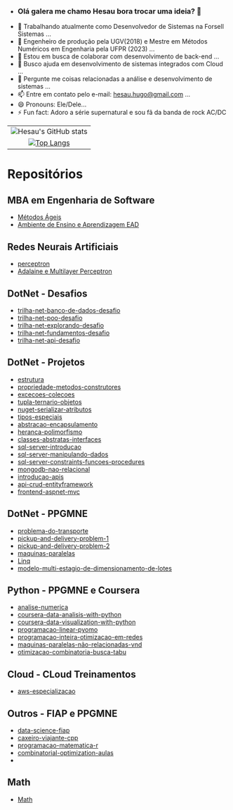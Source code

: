 * ### Olá galera me chamo Hesau bora trocar uma ideia? 👋

- 🔭 Trabalhando atualmente como Desenvolvedor de Sistemas na Forsell Sistemas ...
- 🌱 Engenheiro de produção pela UGV(2018) e Mestre em Métodos Numéricos em Engenharia pela UFPR (2023) ...
- 👯 Estou em busca de colaborar com desenvolvimento de back-end ...
- 🤔 Busco ajuda em desenvolvimento de sistemas integrados com Cloud ...
- 💬 Pergunte me coisas relacionadas a análise e desenvolvimento de sistemas ...
- 📫 Entre em contato pelo e-mail: hesau.hugo@gmail.com ...
- 😄 Pronouns: Ele/Dele...
- ⚡ Fun fact: Adoro a série supernatural e sou fã da banda de rock AC/DC

|                 |
| :-------------: |
| ![Hesau's GitHub stats](https://github-readme-stats.vercel.app/api?username=hesauhugo&show_icons=true&theme=onedark) |
| [![Top Langs](https://github-readme-stats.vercel.app/api/top-langs/?username=hesauhugo&theme=onedark&layout=compact&size_weight=0.3&count_weight=0.7)](https://github.com/hesauhugo/github-readme-stats) |

<!--- https://github.com/anuraghazra/github-readme-stats/blob/master/readme.md#deploy-on-your-own-vercel-instance --->

# Repositórios
## MBA em Engenharia de Software
* <a href="https://github.com/hesauhugo/MBA_Metodos_Ageis">Métodos Ágeis</a>
* <a href="https://github.com/hesauhugo/MBA_Ambiente_Ensino_EAD">Ambiente de Ensino e Aprendizagem EAD</a>

## Redes Neurais Artificiais 
* <a href="https://github.com/hesauhugo/RNA_Perceptron">perceptron</a>
* <a href="https://github.com/hesauhugo/RNA_Adalaine_-_MLP">Adalaine e Multilayer Perceptron</a>
## DotNet - Desafios
* <a href="https://github.com/hesauhugo/trilha-net-banco-de-dados-desafio">trilha-net-banco-de-dados-desafio</a>
* <a href="https://github.com/hesauhugo/trilha-net-poo-desafio">trilha-net-poo-desafio</a>
* <a href="https://github.com/hesauhugo/trilha-net-explorando-desafio">trilha-net-explorando-desafio</a>
* <a href="https://github.com/hesauhugo/trilha-net-fundamentos-desafio">trilha-net-fundamentos-desafio</a>
* <a href="https://github.com/hesauhugo/trilha-net-api-desafio">trilha-net-api-desafio</a>

## DotNet - Projetos
* <a href="https://github.com/hesauhugo/DotNet_Estrutura">estrutura</a>
* <a href="https://github.com/hesauhugo/DotNet_Propriedades_Metodos_Construtores">propriedade-metodos-construtores</a>
* <a href="https://github.com/hesauhugo/DotNet_Excecoes_Colecoes">excecoes-colecoes</a>
* <a href="https://github.com/hesauhugo/DotNet_Tupla_Ternario_Objeto">tupla-ternario-objetos</a>
* <a href="https://github.com/hesauhugo/DotNet_Nuget_Serializar_Atributos">nuget-serializar-atributos</a>
* <a href="https://github.com/hesauhugo/DotNet_Tipos_Especiais">tipos-especiais</a>
* <a href="https://github.com/hesauhugo/DotNet_Abstracao_Encapsulamento">abstracao-encapsulamento</a>
* <a href="https://github.com/hesauhugo/DotNet_Heranca_Polimorfismo">heranca-polimorfismo</a>
* <a href="https://github.com/hesauhugo/DotNet_Classes_Abstratas_Interfaces">classes-abstratas-interfaces</a>
* <a href="https://github.com/hesauhugo/DataBase_Introducao_SQL_Server">sql-server-introducao</a>
* <a href="https://github.com/hesauhugo/DataBase_SQL_Server_Manipulando_Dados">sql-server-manipulando-dados</a>
* <a href="https://github.com/hesauhugo/DataBase_SQLServer_Constraints_Funcoes_Procedures">sql-server-constraints-funcoes-procedures</a>
* <a href="https://github.com/hesauhugo/DataBase_MongoDB_Nao_Relacional">mongodb-nao-relacional</a>
* <a href="https://github.com/hesauhugo/DotNet_Introducao_API">introducao-apis</a>
* <a href="https://github.com/hesauhugo/DotNet_EntityFramework_CRUD">api-crud-entityframework</a>
* <a href="https://github.com/hesauhugo/DotNet_FrontEnd_ASPNET_MVC">frontend-aspnet-mvc</a>

## DotNet - PPGMNE
* <a href="https://github.com/hesauhugo/PPGMNE_Problema_Do_Transporte">problema-do-transporte</a>
* <a href="https://github.com/hesauhugo/PPGMNE_Pickup_And_Delivery_Problem_1">pickup-and-delivery-problem-1</a>
* <a href="https://github.com/hesauhugo/PPGMNE_Pickup_And_Delivery_Problem_2">pickup-and-delivery-problem-2</a>
* <a href="https://github.com/hesauhugo/PPGMNE_Maquinas_Paralelas">maquinas-paralelas</a>
* <a href="https://github.com/hesauhugo/DotNet_Lista_Linq">Linq</a>
* <a href="https://github.com/hesauhugo/MDSLEI-KE">modelo-multi-estagio-de-dimensionamento-de-lotes</a>

## Python - PPGMNE e Coursera
* <a href="https://github.com/hesauhugo/PPGMNE_Analise_Numerica">analise-numerica</a>
* <a href="https://github.com/hesauhugo/Coursera_Data_Analysis_With_Python">coursera-data-analisis-with-python</a>
* <a href="https://github.com/hesauhugo/Coursera_Data_Visualisation_With_Python">coursera-data-visualization-with-python</a>
* <a href="https://github.com/hesauhugo/PPGMNE_Programacao_Linear_Pyomo">programacao-linear-pyomo</a>
* <a href="https://github.com/hesauhugo/PPGMNE_PIOR">programacao-inteira-otimizacao-em-redes</a>
* <a href="https://github.com/hesauhugo/PPGMNE_UPMS_VND">maquinas-paralelas-não-relacionadas-vnd</a>
* <a href="https://github.com/hesauhugo/PPGMNE_Busca_Tabu_IRACE">otimizacao-combinatoria-busca-tabu</a>

## Cloud - CLoud Treinamentos
* <a href="https://github.com/hesauhugo/AWS_Especializacao">aws-especializacao</a>

## Outros - FIAP e PPGMNE
* <a href="https://github.com/hesauhugo/DSA_FIAPhttps://github.com/hesauhugo/DSA_FIAP">data-science-fiap</a>
* <a href="https://github.com/hesauhugo/PPGMNE_Caxeiro_Viajante_CPP">caxeiro-viajante-cpp</a>
* <a href="https://github.com/hesauhugo/PPGMNE_Programacao_Matematica_R">programacao-matematica-r</a>
* <a href="https://github.com/hesauhugo/PPGMNE_Combinatorial_Optimization_Aulas">combinatorial-optimization-aulas</a>
* <a href=""> </a>

## Math
* <a href="https://github.com/hesauhugo/Math">Math</a>
